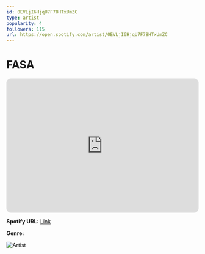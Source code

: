 ```yaml
---
id: 0EVLjI6HjqU7F78HTxUmZC
type: artist
popularity: 4
followers: 115
url: https://open.spotify.com/artist/0EVLjI6HjqU7F78HTxUmZC
---
```

# FASA

<iframe style="border-radius:12px" src="https://open.spotify.com/embed/artist/0EVLjI6HjqU7F78HTxUmZC" width="100%" height="352" frameBorder="0" allowfullscreen="" allow="autoplay; clipboard-write; encrypted-media; fullscreen; picture-in-picture" loading="lazy"></iframe>

**Spotify URL:** [Link](https://open.spotify.com/artist/0EVLjI6HjqU7F78HTxUmZC)

**Genre:** 

![Artist](https://i.scdn.co/image/ab6761610000e5ebda52f7c5604e42fb7df9e398)

